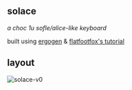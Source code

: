 solace
---

*a choc 1u sofle/alice-like keyboard*

built using [ergogen](https://ergogen.ceoloide.com/) & [flatfootfox's tutorial](https://flatfootfox.com/ergogen-introduction)

## layout

![solace-v0](https://github.com/user-attachments/assets/44fb37a3-f89c-43d4-bc95-b67fc932a9ff)

